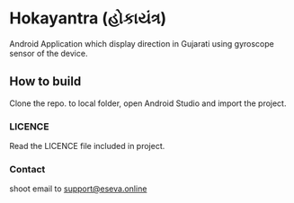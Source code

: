 # Hokayantra (હોકાયંત્ર)

Android Application which display direction in Gujarati using gyroscope sensor of the device.



## How to build

Clone the repo. to local folder, open Android Studio and import the project.



### LICENCE

Read the LICENCE file included in project.


### Contact
shoot email to support@eseva.online
